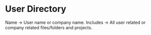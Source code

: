 # User Directory

Name -> User name or company name.
Includes -> All user related or company related files/folders and projects.
